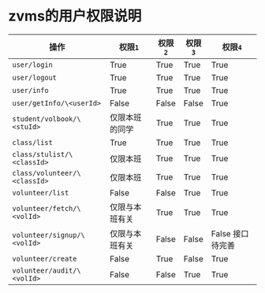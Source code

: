 # zvms的用户权限说明

| 操作 | 权限`1` | 权限`2` | 权限`3` | 权限`4` |
| --- | --- | --- | --- | --- |
| `user/login` | True | True | True | True |
| `user/logout` | True | True | True | True |
| `user/info` | True | True | True | True |
| `user/getInfo/\<userId>` | False | False | False | True |
| `student/volbook/\<stuId>` | 仅限本班的同学 | True | True | True |
| `class/list` | True | True | True | True |
| `class/stulist/\<classId>` | 仅限本班 | True | True | True |
| `class/volunteer/\<classId>` | 仅限本班 | True | True | True |
| `volunteer/list` | False | False | True | True |
| `volunteer/fetch/\<volId>` | 仅限与本班有关 | True | True | True |
| `volunteer/signup/\<volId>` | 仅限与本班有关 | False | False | False 接口待完善 |
| `volunteer/create` | False | True | False | True |
| `volunteer/audit/\<volId>` | False | False | True | True |
